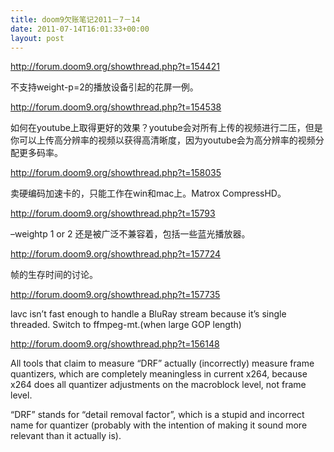 ```yaml
---
title: doom9欠账笔记2011－7－14
date: 2011-07-14T16:01:33+00:00
layout: post
---
```

http://forum.doom9.org/showthread.php?t=154421

不支持weight-p=2的播放设备引起的花屏一例。

http://forum.doom9.org/showthread.php?t=154538

如何在youtube上取得更好的效果？youtube会对所有上传的视频进行二压，但是你可以上传高分辨率的视频以获得高清晰度，因为youtube会为高分辨率的视频分配更多码率。

http://forum.doom9.org/showthread.php?t=158035

卖硬编码加速卡的，只能工作在win和mac上。Matrox CompressHD。

http://forum.doom9.org/showthread.php?t=15793

&#8211;weightp 1 or 2 还是被广泛不兼容着，包括一些蓝光播放器。

http://forum.doom9.org/showthread.php?t=157724

帧的生存时间的讨论。

http://forum.doom9.org/showthread.php?t=157735

lavc isn&#8217;t fast enough to handle a BluRay stream because it&#8217;s single threaded. Switch to ffmpeg-mt.(when large GOP length)

http://forum.doom9.org/showthread.php?t=156148

All tools that claim to measure &#8220;DRF&#8221; actually (incorrectly) measure frame quantizers, which are completely meaningless in current x264, because x264 does all quantizer adjustments on the macroblock level, not frame level. 

&#8220;DRF&#8221; stands for &#8220;detail removal factor&#8221;, which is a stupid and incorrect name for quantizer (probably with the intention of making it sound more relevant than it actually is).
